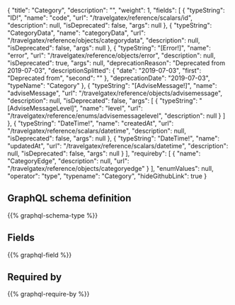 {
  "title": "Category",
  "description": "",
  "weight": 1,
  "fields": [
    {
      "typeString": "ID!",
      "name": "code",
      "url": "/travelgatex/reference/scalars/id",
      "description": null,
      "isDeprecated": false,
      "args": null
    },
    {
      "typeString": "CategoryData",
      "name": "categoryData",
      "url": "/travelgatex/reference/objects/categorydata",
      "description": null,
      "isDeprecated": false,
      "args": null
    },
    {
      "typeString": "[Error!]",
      "name": "error",
      "url": "/travelgatex/reference/objects/error",
      "description": null,
      "isDeprecated": true,
      "args": null,
      "deprecationReason": "Deprecated from 2019-07-03",
      "descriptionSplitted": {
        "date": "2019-07-03",
        "first": "Deprecated from",
        "second": ""
      },
      "deprecationDate": "2019-07-03",
      "typeName": "Category"
    },
    {
      "typeString": "[AdviseMessage!]",
      "name": "adviseMessage",
      "url": "/travelgatex/reference/objects/advisemessage",
      "description": null,
      "isDeprecated": false,
      "args": [
        {
          "typeString": "[AdviseMessageLevel]",
          "name": "level",
          "url": "/travelgatex/reference/enums/advisemessagelevel",
          "description": null
        }
      ]
    },
    {
      "typeString": "DateTime!",
      "name": "createdAt",
      "url": "/travelgatex/reference/scalars/datetime",
      "description": null,
      "isDeprecated": false,
      "args": null
    },
    {
      "typeString": "DateTime!",
      "name": "updatedAt",
      "url": "/travelgatex/reference/scalars/datetime",
      "description": null,
      "isDeprecated": false,
      "args": null
    }
  ],
  "requireby": [
    {
      "name": "CategoryEdge",
      "description": null,
      "url": "/travelgatex/reference/objects/categoryedge"
    }
  ],
  "enumValues": null,
  "operator": "type",
  "typename": "Category",
  "hideGithubLink": true
}
## GraphQL schema definition

{{% graphql-schema-type %}}

## Fields

{{% graphql-field %}}

## Required by

{{% graphql-require-by %}}
